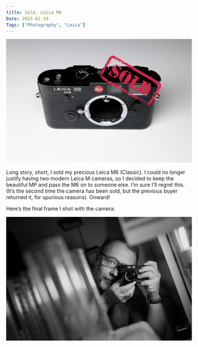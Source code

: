 ```yaml
---
title: Sold, Leica M6
Date: 2023-02-19
Tags: ["Photography", "Leica"]
---
```


![Leica M6](_M6-sold.jpg)

Long story, short, I sold my precious Leica M6 (Classic). I could no longer justify having two modern Leica M cameras, so I decided to keep the beautiful MP and pass the M6 on to someone else. I’m sure I’ll regret this. (It’s the second time the camera has been sold, but the previous buyer returned it, for spurious reasons). Onward!

Here’s the final frame I shot with the camera:

![Self-portrait in mirror, Leica M6](_selfie-with-m6.jpg)
